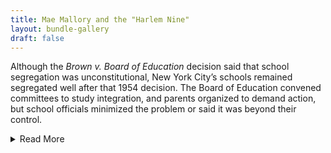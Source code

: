```yaml
---
title: Mae Mallory and the "Harlem Nine"
layout: bundle-gallery
draft: false
---
```


Although the *Brown v. Board of Education* decision said that school segregation was unconstitutional, New York City’s schools remained segregated well after that 1954 decision. The Board of Education convened committees to study integration, and parents organized to demand action, but school officials minimized the problem or said it was beyond their control.

<details>
  <summary>Read More</summary>

In 1957, a group of Harlem parents, including activist and mother of two Mae Mallory, sued the Board of Education. Then they organized a boycott to highlight segregation and inequality in their children’s junior high schools. They wanted to bring an end to overcrowding, unsafe and unclean conditions in school buildings, lack of teaching resources, and unprepared teachers. By boycotting, the parents put themselves and their families in danger. State law required that students attend school, and parents who kept their children out of school could be required to pay a fine or go to prison.

Through their protest the parents won different school placements for their own children, but many of the policies they opposed stayed in place. [New Yorkers used boycotts to protest unequal education in the decades to come.](https://nyccivilrightshistory.org/topics/boycotting-ny-schools/) Still, the Harlem Nine helped draw attention to the problem of racial segregation in New York’s schools. And a judge ruled that the Board of Education was responsible for, and should take action to address, segregation.[^1]

[^1]: Adina Back, “'Exposing the ‘Whole Segregation Myth’: The Harlem Nine and New York City’s School Desegregation Battles,” in *Freedom North: Black Freedom Struggles Outside the South, 1940-1980*, ed. Jeanne Theoharis and Komozi Woodard (New York: Palgrave Macmillan, 2003), 65–92; Ashley D. Farmer, “‘All the Progress to Be Made Will Be Made by Maladjusted Negroes’: Mae Mallory, Black Women’s Activism, and the Making of the Black Radical Tradition,” *Journal of Social History* 53, no. 2 (October 15, 2018): 508–30, [https://doi.org/10.1093/jsh/shy085](https://doi.org/10.1093/jsh/shy085); and [Ashley Farmer, “Mae Mallory: Forgotten Black Power Intellectual,” *Black Perspectives,* June 3, 2016, https://www.aaihs.org/mae-mallory-forgotten-black-power-intellectual/](https://www.aaihs.org/mae-mallory-forgotten-black-power-intellectual/)
